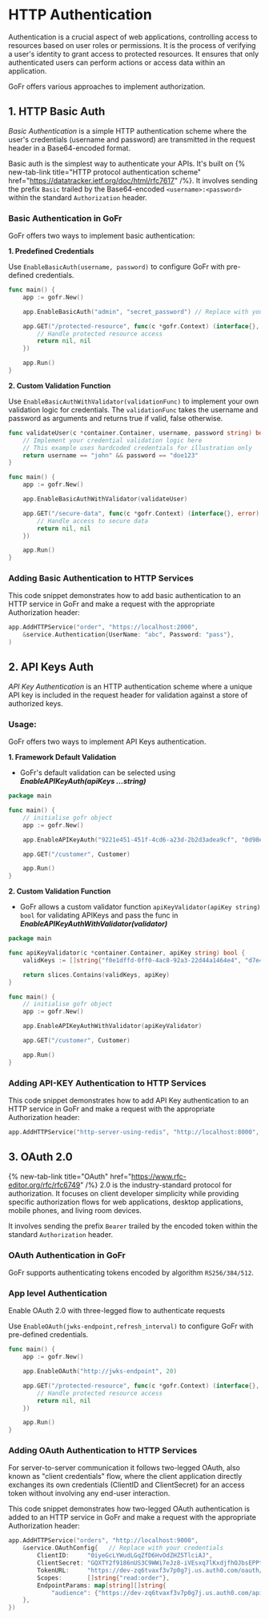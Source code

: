 # HTTP Authentication

Authentication is a crucial aspect of web applications, controlling access to resources based on user roles or permissions. 
It is the process of verifying a user's identity to grant access to protected resources. It ensures that only authenticated
users can perform actions or access data within an application.

GoFr offers various approaches to implement authorization.

## 1. HTTP Basic Auth
*Basic Authentication* is a simple HTTP authentication scheme where the user's credentials (username and password) are 
transmitted in the request header in a Base64-encoded format.

Basic auth is the simplest way to authenticate your APIs. It's built on
{% new-tab-link title="HTTP protocol authentication scheme" href="https://datatracker.ietf.org/doc/html/rfc7617" /%}.
It involves sending the prefix `Basic` trailed by the Base64-encoded `<username>:<password>` within the standard `Authorization` header.

### Basic Authentication in GoFr

GoFr offers two ways to implement basic authentication:

**1. Predefined Credentials**

Use `EnableBasicAuth(username, password)` to configure GoFr with pre-defined credentials.

```go
func main() {
	app := gofr.New()

	app.EnableBasicAuth("admin", "secret_password") // Replace with your credentials

	app.GET("/protected-resource", func(c *gofr.Context) (interface{}, error) {
		// Handle protected resource access
		return nil, nil
	})

	app.Run()
}
```

**2. Custom Validation Function**

Use `EnableBasicAuthWithValidator(validationFunc)` to implement your own validation logic for credentials.
The `validationFunc` takes the username and password as arguments and returns true if valid, false otherwise.

```go
func validateUser(c *container.Container, username, password string) bool {
	// Implement your credential validation logic here
	// This example uses hardcoded credentials for illustration only
	return username == "john" && password == "doe123"
}

func main() {
	app := gofr.New()

	app.EnableBasicAuthWithValidator(validateUser)

	app.GET("/secure-data", func(c *gofr.Context) (interface{}, error) {
		// Handle access to secure data
		return nil, nil
	})

	app.Run()
}
```

### Adding Basic Authentication to HTTP Services
This code snippet demonstrates how to add basic authentication to an HTTP service in GoFr and make a request with the appropriate Authorization header:

```go
app.AddHTTPService("order", "https://localhost:2000",
    &service.Authentication{UserName: "abc", Password: "pass"},
)
```

## 2. API Keys Auth
*API Key Authentication* is an HTTP authentication scheme where a unique API key is included in the request header for validation against a store of authorized keys.

### Usage:
GoFr offers two ways to implement API Keys authentication.

**1. Framework Default Validation**
- GoFr's default validation can be selected using **_EnableAPIKeyAuth(apiKeys ...string)_**

```go
package main

func main() {
	// initialise gofr object
	app := gofr.New()

	app.EnableAPIKeyAuth("9221e451-451f-4cd6-a23d-2b2d3adea9cf", "0d98ecfe-4677-48aa-b463-d43505766915")

	app.GET("/customer", Customer)

	app.Run()
}
```

**2. Custom Validation Function**
- GoFr allows a custom validator function `apiKeyValidator(apiKey string) bool` for validating APIKeys and pass the func in **_EnableAPIKeyAuthWithValidator(validator)_**

```go
package main

func apiKeyValidator(c *container.Container, apiKey string) bool {
	validKeys := []string{"f0e1dffd-0ff0-4ac8-92a3-22d44a1464e4", "d7e4b46e-5b04-47b2-836c-2c7c91250f40"}

	return slices.Contains(validKeys, apiKey)
}

func main() {
	// initialise gofr object
	app := gofr.New()

	app.EnableAPIKeyAuthWithValidator(apiKeyValidator)

	app.GET("/customer", Customer)

	app.Run()
}
```

### Adding API-KEY Authentication to HTTP Services
This code snippet demonstrates how to add API Key authentication to an HTTP service in GoFr and make a request with the appropriate Authorization header:

```go
app.AddHTTPService("http-server-using-redis", "http://localhost:8000", &service.APIKeyConfig{APIKey: "9221e451-451f-4cd6-a23d-2b2d3adea9cf"})
```

## 3. OAuth 2.0
{% new-tab-link title="OAuth" href="https://www.rfc-editor.org/rfc/rfc6749" /%} 2.0 is the industry-standard protocol for authorization. 
It focuses on client developer simplicity while providing specific authorization flows for web applications, desktop applications, mobile phones, and living room devices.

It involves sending the prefix `Bearer` trailed by the encoded token within the standard `Authorization` header.

### OAuth Authentication in GoFr

GoFr supports authenticating tokens encoded by algorithm `RS256/384/512`. 

### App level Authentication
Enable OAuth 2.0 with three-legged flow to authenticate requests

Use `EnableOAuth(jwks-endpoint,refresh_interval)` to configure GoFr with pre-defined credentials.

```go
func main() {
	app := gofr.New()

	app.EnableOAuth("http://jwks-endpoint", 20)

	app.GET("/protected-resource", func(c *gofr.Context) (interface{}, error) {
		// Handle protected resource access
		return nil, nil
	})

	app.Run()
}
```

### Adding OAuth Authentication to HTTP Services
For server-to-server communication it follows two-legged OAuth, also known as "client credentials" flow,
where the client application directly exchanges its own credentials (ClientID and ClientSecret)
for an access token without involving any end-user interaction.

This code snippet demonstrates how two-legged OAuth authentication is added to an HTTP service in GoFr and make a request with the appropriate Authorization header:

```go
app.AddHTTPService("orders", "http://localhost:9000",
    &service.OAuthConfig{   // Replace with your credentials
        ClientID:     "0iyeGcLYWudLGqZfD6HvOdZHZ5TlciAJ",
        ClientSecret: "GQXTY2f9186nUS3C9WWi7eJz8-iVEsxq7lKxdjfhOJbsEPPtEszL3AxFn8k_NAER",
        TokenURL:     "https://dev-zq6tvaxf3v7p0g7j.us.auth0.com/oauth/token",
        Scopes:       []string{"read:order"},
        EndpointParams: map[string][]string{
            "audience": {"https://dev-zq6tvaxf3v7p0g7j.us.auth0.com/api/v2/"},
    },
})
```
